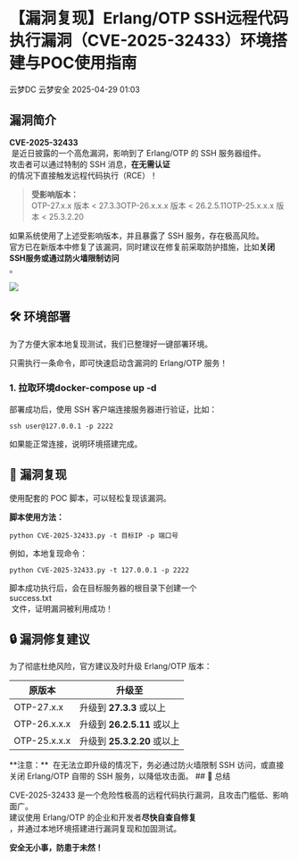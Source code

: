 #  【漏洞复现】Erlang/OTP SSH远程代码执行漏洞（CVE-2025-32433）环境搭建与POC使用指南   
云梦DC  云梦安全   2025-04-29 01:03  
  
## 漏洞简介  
  
**CVE-2025-32433**  
 是近日披露的一个高危漏洞，影响到了 Erlang/OTP 的 SSH 服务器组件。  
攻击者可以通过特制的 SSH 消息，**在无需认证**  
的情况下直接触发远程代码执行（RCE）！  
> **受影响版本：**  
> OTP-27.x.x 版本 < 27.3.3OTP-26.x.x.x 版本 < 26.2.5.11OTP-25.x.x.x 版本 < 25.3.2.20  
  
  
如果系统使用了上述受影响版本，并且暴露了 SSH 服务，存在极高风险。  
官方已在新版本中修复了该漏洞，同时建议在修复前采取防护措施，比如**关闭SSH服务或通过防火墙限制访问**  
。  
  
![](https://mmbiz.qpic.cn/mmbiz_png/ndxZsFvkmpyibXTmV9WPpllp0OeNIeg5SgPialDzADtVF7ZMku4MMuibOvplSJJ8yDQZhZBBhib4wSAXhpAibj7Q2Jw/640?wx_fmt=png&from=appmsg "")  
  
## 🛠️ 环境部署  
  
为了方便大家本地复现测试，我们已整理好一键部署环境。  
  
只需执行一条命令，即可快速启动含漏洞的 Erlang/OTP 服务！  
### 1. 拉取环境docker-compose up -d  
  
部署成功后，使用 SSH 客户端连接服务器进行验证，比如：  
  
```
ssh user@127.0.0.1 -p 2222
```  
  
  
  
如果能正常连接，说明环境搭建完成。  
## 🐍 漏洞复现  
  
使用配套的 POC 脚本，可以轻松复现该漏洞。  
  
**脚本使用方法：**  
  
```
python CVE-2025-32433.py -t 目标IP -p 端口号
```  
  
  
例如，本地复现命令：  
  
```
python CVE-2025-32433.py -t 127.0.0.1 -p 2222
```  
  
脚本成功执行后，会在目标服务器的根目录下创建一个   
success.txt  
 文件，证明漏洞被利用成功！  
## 🔒 漏洞修复建议  
  
为了彻底杜绝风险，官方建议及时升级 Erlang/OTP 版本：  
  
<table><thead><tr><th><section><span leaf="">原版本</span></section></th><th><section><span leaf="">升级至</span></section></th></tr></thead><tbody><tr><td><section><span leaf="">OTP-27.x.x</span></section></td><td><section><span leaf="">升级到 </span><strong data-start="1257" data-end="1267"><span leaf="">27.3.3</span></strong><span leaf=""> 或以上</span></section></td></tr><tr><td><section><span leaf="">OTP-26.x.x.x</span></section></td><td><section><span leaf="">升级到 </span><strong data-start="1295" data-end="1308"><span leaf="">26.2.5.11</span></strong><span leaf=""> 或以上</span></section></td></tr><tr><td><section><span leaf="">OTP-25.x.x.x</span></section></td><td><section><span leaf="">升级到 </span><strong data-start="1336" data-end="1349"><span leaf="">25.3.2.20</span></strong><span leaf=""> 或以上</span></section></td></tr></tbody></table>  
**注意：**  
 在无法立即升级的情况下，务必通过防火墙限制 SSH 访问，或直接关闭 Erlang/OTP 自带的 SSH 服务，以降低攻击面。  
## 📢 总结  
  
CVE-2025-32433 是一个危险性极高的远程代码执行漏洞，且攻击门槛低、影响面广。  
建议使用 Erlang/OTP 的企业和开发者**尽快自查自修复**  
，并通过本地环境搭建进行漏洞复现和加固测试。  
  
**安全无小事，防患于未然！**  
  
  
